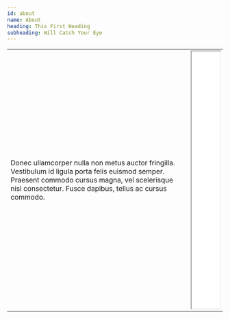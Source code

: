 ```yaml
---
id: about
name: About
heading: This First Heading
subheading: Will Catch Your Eye
---
```


<table>
  <tr>
    <td>Donec ullamcorper nulla non metus auctor fringilla. Vestibulum id ligula porta felis euismod semper. Praesent commodo cursus magna, vel scelerisque nisl consectetur. Fusce dapibus, tellus ac cursus commodo.
</td>
    <td><iframe src="_graphs/periodic.html" width="100%" height="600px"></iframe></td>
  </tr>
</table>

